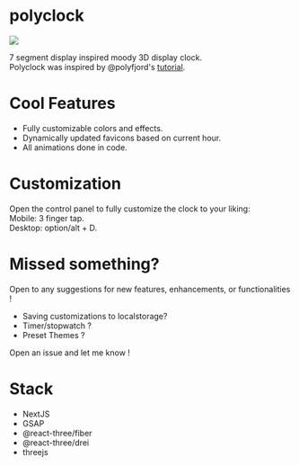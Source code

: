 # polyclock

![](./public/polyclock.gif)

7 segment display inspired moody 3D display clock.   
Polyclock was inspired by @polyfjord's [tutorial](https://youtu.be/uCQ7MTd8Dgs?si=ii_O-YkVZwM0LKa-).   

# Cool Features
- Fully customizable colors and effects.   
- Dynamically updated favicons based on current hour.   
- All animations done in code.   

# Customization
Open the control panel to fully customize the clock to your liking:   
Mobile: 3 finger tap.   
Desktop: option/alt + D.   

# Missed something?
Open to any suggestions for new features, enhancements, or functionalities !   
- Saving customizations to localstorage?    
- Timer/stopwatch ?   
- Preset Themes ?    

Open an issue and let me know ! 

# Stack
- NextJS
- GSAP
- @react-three/fiber
- @react-three/drei
- threejs
